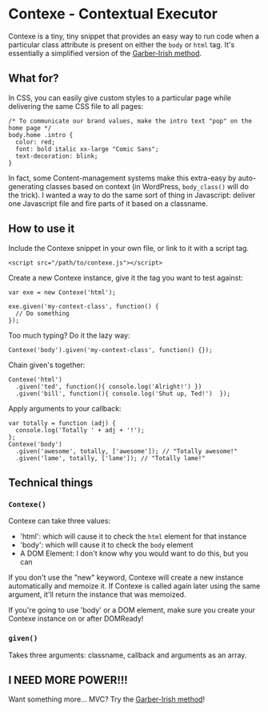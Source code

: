 # Contexe - Contextual Executor

Contexe is a tiny, tiny snippet that provides an easy way to run code when a particular class attribute is present on either the `body` or `html` tag. It's essentially a simplified version of the [Garber-Irish method][gim].

## What for?

In CSS, you can easily give custom styles to a particular page while delivering the same CSS file to all pages:
  
    /* To communicate our brand values, make the intro text "pop" on the home page */
    body.home .intro {
      color: red;
      font: bold italic xx-large "Comic Sans";
      text-decoration: blink;
    }

In fact, some Content-management systems make this extra-easy by auto-generating classes based on context (in WordPress, `body_class()` will do the trick). I wanted a way to do the same sort of thing in Javascript: deliver one Javascript file and fire parts of it based on a classname.

## How to use it

Include the Contexe snippet in your own file, or link to it with a script tag.

    <script src="/path/to/contexe.js"></script>
    
Create a new Contexe instance, give it the tag you want to test against:

    var exe = new Contexe('html');
    
    exe.given('my-context-class', function() {
      // Do something
    });
    
Too much typing? Do it the lazy way:

    Contexe('body').given('my-context-class', function() {});

Chain given's together:

    Contexe('html')
      .given('ted', function(){ console.log('Alright!') })
      .given('bill', function(){ console.log('Shut up, Ted!')  });

Apply arguments to your callback:
    
    var totally = function (adj) {
      console.log('Totally ' + adj + '!');
    };
    Contexe('body')
      .given('awesome', totally, ['awesome']); // "Totally awesome!"
      .given('lame', totally, ['lame']); // "Totally lame!"

## Technical things

### `Contexe()`

Contexe can take three values:

- 'html': which will cause it to check the `html` element for that instance
- 'body': which will cause it to check the `body` element
- A DOM Element: I don't know why you would want to do this, but you can

If you don't use the "new" keyword, Contexe will create a new instance automatically and memoize it. If Contexe is called again later using the same argument, it'll return the instance that was memoized.

If you're going to use 'body' or a DOM element, make sure you create your Contexe instance on or after DOMReady!

### `given()`

Takes three arguments: classname, callback and arguments as an array.

## I NEED MORE POWER!!!

Want something more... MVC? Try the [Garber-Irish method][gim]!

[gim]: http://www.viget.com/inspire/extending-paul-irishs-comprehensive-dom-ready-execution/
